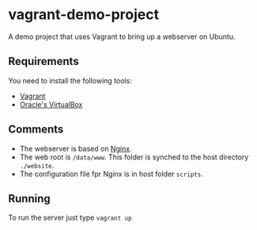 # vagrant-demo-project
A demo project that uses Vagrant to bring up a webserver on Ubuntu. 

## Requirements
You need to install the following tools:
- [Vagrant](https://www.vagrantup.com)
- [Oracle's VirtualBox](https://www.virtualbox.org)

## Comments
- The webserver is based on [Nginx](https://nginx.org/en/). 
- The web root is ```/data/www```. This folder is synched to the host directory ```./website```. 
- The configuration file fpr Nginx is in host folder ```scripts```.

## Running
To run the server just type ```vagrant up```
